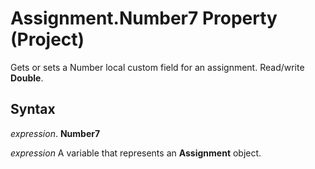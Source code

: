 
# Assignment.Number7 Property (Project)

Gets or sets a Number local custom field for an assignment. Read/write  **Double**.


## Syntax

 _expression_. **Number7**

 _expression_ A variable that represents an **Assignment** object.

